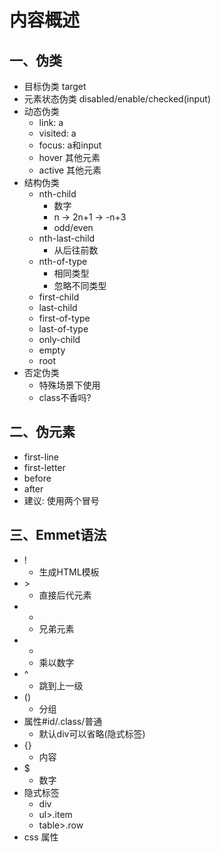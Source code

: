 # 内容概述

## 一、伪类

* 目标伪类 target 
* 元素状态伪类 disabled/enable/checked(input)
* 动态伪类
  * link: a
  * visited: a
  * focus: a和input
  * hover 其他元素
  * active 其他元素
* 结构伪类
  * nth-child
    * 数字
    * n -> 2n+1 -> -n+3
    * odd/even
  * nth-last-child
    * 从后往前数
  * nth-of-type
    * 相同类型
    * 忽略不同类型
  * first-child
  * last-child
  * first-of-type
  * last-of-type
  * only-child
  * empty
  * root
* 否定伪类
  * 特殊场景下使用
  * class不香吗?



## 二、伪元素

* first-line
* first-letter
* before
* after
* 建议: 使用两个冒号



## 三、Emmet语法

* !
  * 生成HTML模板
* \> 
  * 直接后代元素
* +
  * 兄弟元素
* *
  * 乘以数字
* ^
  * 跳到上一级
* ()
  * 分组
* 属性#id/.class/普通
  * 默认div可以省略(隐式标签)
* {}
  * 内容
* $ 
  * 数字
* 隐式标签
  * div
  * ul>.item
  * table>.row
* css 属性

